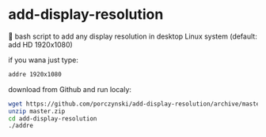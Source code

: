 # add-display-resolution
🔮 bash script to add any display resolution in desktop Linux system (default: add HD 1920x1080)

if you wana just type:

``` bash
addre 1920x1080
```

download from Github and run localy:
``` bash
wget https://github.com/porczynski/add-display-resolution/archive/master.zip
unzip master.zip
cd add-display-resolution
./addre
```

